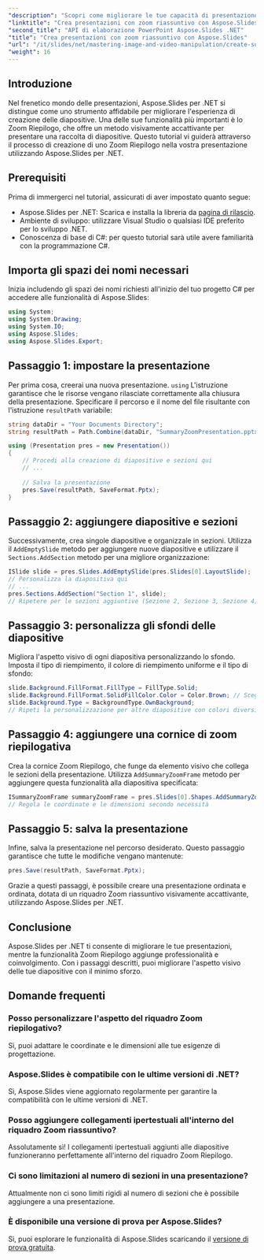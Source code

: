 ```yaml
---
"description": "Scopri come migliorare le tue capacità di presentazione utilizzando Aspose.Slides per .NET, creando Zoom di riepilogo visivamente accattivanti. Questo tutorial passo passo affronta ogni aspetto, dalla configurazione della presentazione alla personalizzazione delle diapositive e all'aggiunta di elementi interattivi."
"linktitle": "Crea presentazioni con zoom riassuntivo con Aspose.Slides"
"second_title": "API di elaborazione PowerPoint Aspose.Slides .NET"
"title": "Crea presentazioni con zoom riassuntivo con Aspose.Slides"
"url": "/it/slides/net/mastering-image-and-video-manipulation/create-summary-zoom/"
"weight": 16
---
```


## Introduzione

Nel frenetico mondo delle presentazioni, Aspose.Slides per .NET si distingue come uno strumento affidabile per migliorare l'esperienza di creazione delle diapositive. Una delle sue funzionalità più importanti è lo Zoom Riepilogo, che offre un metodo visivamente accattivante per presentare una raccolta di diapositive. Questo tutorial vi guiderà attraverso il processo di creazione di uno Zoom Riepilogo nella vostra presentazione utilizzando Aspose.Slides per .NET.

## Prerequisiti

Prima di immergerci nel tutorial, assicurati di aver impostato quanto segue:

- Aspose.Slides per .NET: Scarica e installa la libreria da [pagina di rilascio](https://releases.aspose.com/slides/net/).
- Ambiente di sviluppo: utilizzare Visual Studio o qualsiasi IDE preferito per lo sviluppo .NET.
- Conoscenza di base di C#: per questo tutorial sarà utile avere familiarità con la programmazione C#.

## Importa gli spazi dei nomi necessari

Inizia includendo gli spazi dei nomi richiesti all'inizio del tuo progetto C# per accedere alle funzionalità di Aspose.Slides:

```csharp
using System;
using System.Drawing;
using System.IO;
using Aspose.Slides;
using Aspose.Slides.Export;
```

## Passaggio 1: impostare la presentazione

Per prima cosa, creerai una nuova presentazione. `using` L'istruzione garantisce che le risorse vengano rilasciate correttamente alla chiusura della presentazione. Specificare il percorso e il nome del file risultante con l'istruzione `resultPath` variabile:

```csharp
string dataDir = "Your Documents Directory";
string resultPath = Path.Combine(dataDir, "SummaryZoomPresentation.pptx");

using (Presentation pres = new Presentation())
{
    // Procedi alla creazione di diapositive e sezioni qui
    // ...
    
    // Salva la presentazione
    pres.Save(resultPath, SaveFormat.Pptx);
}
```

## Passaggio 2: aggiungere diapositive e sezioni

Successivamente, crea singole diapositive e organizzale in sezioni. Utilizza il `AddEmptySlide` metodo per aggiungere nuove diapositive e utilizzare il `Sections.AddSection` metodo per una migliore organizzazione:

```csharp
ISlide slide = pres.Slides.AddEmptySlide(pres.Slides[0].LayoutSlide);
// Personalizza la diapositiva qui
// ...
pres.Sections.AddSection("Section 1", slide);
// Ripetere per le sezioni aggiuntive (Sezione 2, Sezione 3, Sezione 4)
```

## Passaggio 3: personalizza gli sfondi delle diapositive

Migliora l'aspetto visivo di ogni diapositiva personalizzando lo sfondo. Imposta il tipo di riempimento, il colore di riempimento uniforme e il tipo di sfondo:

```csharp
slide.Background.FillFormat.FillType = FillType.Solid;
slide.Background.FillFormat.SolidFillColor.Color = Color.Brown; // Scegli il colore desiderato
slide.Background.Type = BackgroundType.OwnBackground;
// Ripeti la personalizzazione per altre diapositive con colori diversi
```

## Passaggio 4: aggiungere una cornice di zoom riepilogativa

Crea la cornice Zoom Riepilogo, che funge da elemento visivo che collega le sezioni della presentazione. Utilizza `AddSummaryZoomFrame` metodo per aggiungere questa funzionalità alla diapositiva specificata:

```csharp
ISummaryZoomFrame summaryZoomFrame = pres.Slides[0].Shapes.AddSummaryZoomFrame(150, 50, 300, 200);
// Regola le coordinate e le dimensioni secondo necessità
```

## Passaggio 5: salva la presentazione

Infine, salva la presentazione nel percorso desiderato. Questo passaggio garantisce che tutte le modifiche vengano mantenute:

```csharp
pres.Save(resultPath, SaveFormat.Pptx);
```

Grazie a questi passaggi, è possibile creare una presentazione ordinata e ordinata, dotata di un riquadro Zoom riassuntivo visivamente accattivante, utilizzando Aspose.Slides per .NET.

## Conclusione

Aspose.Slides per .NET ti consente di migliorare le tue presentazioni, mentre la funzionalità Zoom Riepilogo aggiunge professionalità e coinvolgimento. Con i passaggi descritti, puoi migliorare l'aspetto visivo delle tue diapositive con il minimo sforzo.

## Domande frequenti

### Posso personalizzare l'aspetto del riquadro Zoom riepilogativo?
Sì, puoi adattare le coordinate e le dimensioni alle tue esigenze di progettazione.

### Aspose.Slides è compatibile con le ultime versioni di .NET?
Sì, Aspose.Slides viene aggiornato regolarmente per garantire la compatibilità con le ultime versioni di .NET.

### Posso aggiungere collegamenti ipertestuali all'interno del riquadro Zoom riassuntivo?
Assolutamente sì! I collegamenti ipertestuali aggiunti alle diapositive funzioneranno perfettamente all'interno del riquadro Zoom Riepilogo.

### Ci sono limitazioni al numero di sezioni in una presentazione?
Attualmente non ci sono limiti rigidi al numero di sezioni che è possibile aggiungere a una presentazione.

### È disponibile una versione di prova per Aspose.Slides?
Sì, puoi esplorare le funzionalità di Aspose.Slides scaricando il [versione di prova gratuita](https://releases.aspose.com/).